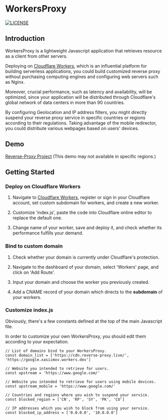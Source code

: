 # WorkersProxy

[![LICENSE](https://img.shields.io/github/license/Siujoeng-Lau/WorkersProxy.svg)](https://github.com/Siujoeng-Lau/WorkersProxy/blob/master/LICENSE)

## Introduction
WorkersProxy is a lightweight Javascript application that retrieves resource as a client from other servers.

Deploying on [Cloudflare Workers](https://www.cloudflare.com/products/cloudflare-workers/), which is an influential platform for building serverless applications, you could build customized reverse proxy without purchasing computing engines and configuring web servers such as Nginx.

Moreover, crucial performance, such as latency and availability, will be optimized, since your application will be distributed through Cloudflare's global network of data centers in more than 90 countries.

By configuring Geolocation and IP address filters, you might directly suspend your reverse proxy service in specific countries or regions according to their regulations. Taking advantage of the mobile redirector, you could distribute various webpages based on users' devices.

## Demo
[Reverse-Proxy Project](https://cdn.reverse-proxy.live) (This demo may not available in specific regions.)

## Getting Started

### Deploy on Cloudflare Workers

1. Navigate to [Cloudflare Workers](https://workers.cloudflare.com), register or sign in your Cloudflare account, set custom subdomain for workers, and create a new worker.

2. Customize 'index.js', paste the code into Cloudflare online editor to replace the default one.

3. Change name of your worker, save and deploy it, and check whether its performance fulfills your demand.

### Bind to custom domain

1. Check whether your domain is currently under Cloudflare's protection.

2. Navigate to the dashboard of your domain, select 'Workers' page, and click on 'Add Route'.

3. Input your domain and choose the worker you previously created.

4. Add a CNAME record of your domain which directs to the **subdomain** of your workers.

### Customize index.js

Obviously, there's a few constants defined at the top of the main Javascript file.

In order to customize your own WorkersProxy, you should edit them according to your expectation.

```
// List of domains bind to your WorkersProxy.
const domain_list = ['https://cdn.reverse-proxy.live/', 'https://google.xasiimov.workers.dev']

// Website you intended to retrieve for users.
const upstream = 'https://www.google.com/'

// Website you intended to retrieve for users using mobile devices.
const upstream_mobile = 'https://www.google.com/'

// Countries and regions where you wish to suspend your service.
const blocked_region = ['CN', 'KP', 'SY', 'PK', 'CU']

// IP addresses which you wish to block from using your service.
const blocked_ip_address = ['0.0.0.0', '10.0.0.0']
```